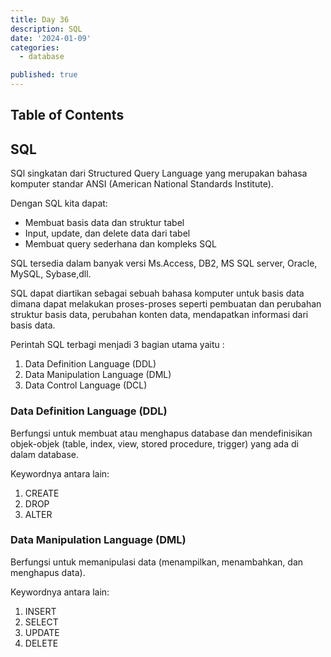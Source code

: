 ```yaml
---
title: Day 36
description: SQL
date: '2024-01-09'
categories:
  - database

published: true
---
```


## Table of Contents

## SQL

SQl singkatan dari Structured Query Language yang merupakan bahasa komputer standar ANSI (American National Standards Institute).

Dengan SQL kita dapat:

- Membuat basis data dan struktur tabel
- Input, update, dan delete data dari tabel
- Membuat query sederhana dan kompleks SQL

SQL tersedia dalam banyak versi Ms.Access, DB2, MS SQL server, Oracle, MySQL, Sybase,dll.

SQL dapat diartikan sebagai sebuah bahasa komputer untuk basis data dimana dapat melakukan proses-proses seperti pembuatan dan perubahan struktur basis data, perubahan konten data, mendapatkan informasi dari basis data.

Perintah SQL terbagi menjadi 3 bagian utama yaitu :

1. Data Definition Language (DDL)
2. Data Manipulation Language (DML)
3. Data Control Language (DCL)

### Data Definition Language (DDL)

Berfungsi untuk membuat atau menghapus database dan mendefinisikan objek-objek (table, index, view, stored procedure, trigger) yang ada di dalam database.

Keywordnya antara lain:

1. CREATE
2. DROP
3. ALTER

### Data Manipulation Language (DML)

Berfungsi untuk memanipulasi data (menampilkan, menambahkan, dan menghapus data).

Keywordnya antara lain:

1. INSERT
2. SELECT
3. UPDATE
4. DELETE
